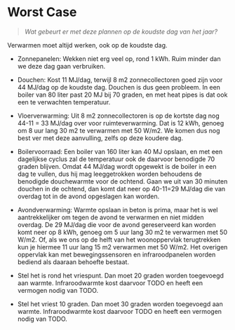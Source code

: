 # Worst Case

> *Wat gebeurt er met deze plannen op de koudste dag van het jaar?*

Verwarmen moet altijd werken, ook op de koudste dag.

  * Zonnepanelen: Wekken niet erg veel op, rond 1 kWh.  Ruim minder dan
    we deze dag gaan verbruiken.

  * Douchen: Kost 11 MJ/dag, terwijl 8 m2 zonnecollectoren goed zijn
    voor 44 MJ/dag op de koudste dag.  Douchen is dus geen probleem.
    In een boiler van 80 liter past 20 MJ bij 70 graden, en met heat
    pipes is dat ook een te verwachten temperatuur.

  * Vloerverwarming: Uit 8 m2 zonnecollectoren is op de kortste dag
    nog 44-11 = 33 MJ/dag over voor ruimteverwarming.  Dat is 12 kWh,
    genoeg om 8 uur lang 30 m2 te verwarmen met 50 W/m2.  We komen dus
    nog best ver met deze aanvulling, zelfs op deze koudere dag.

  * Boilervoorraad: Een boiler van 160 liter kan 40 MJ opslaan, en met
    een dagelijkse cyclus zal de temperatuur ook de daarvoor benodigde
    70 graden blijven.  Omdat 44 MJ/dag wordt opgewekt is de boiler in
    een dag te vullen, dus hij mag leeggetrokken worden behoudens de
    benodigde douchewarmte voor de ochtend.  Gaan we uit van 30 minuten
    douchen in de ochtend, dan komt dat neer op 40-11=29 MJ/dag die van
    overdag tot in de avond opgeslagen kan worden.

  * Avondverwarming: Warmte opslaan in beton is prima, maar het is wel
    aantrekkelijker om tegen de avond te verwarmen en niet midden
    overdag.  De 29 MJ/dag die voor de avond gereserveerd kan worden
    komt neer op 8 kWh, genoeg om 5 uur lang 30 m2 te verwarmen met
    50 W/m2.  Of, als we ons op de helft van het woonoppervlak
    terugtrekken kun je hiermee 11 uur lang 15 m2 verwarmen met 50 W/m2.
    Het overigen oppervlak kan met bewegingssensoren en infraroodpanelen
    worden bediend als daaraan behoefte bestaat.

  * Stel het is rond het vriespunt.  Dan moet 20 graden worden toegevoegd
    aan warmte.  Infraroodwarmte kost daarvoor TODO en heeft een vermogen
    nodig van TODO.

  * Stel het vriest 10 graden.  Dan moet 30 graden worden toegevoegd aan
    warmte.  Infraroodwarmte kost daarvoor TODO en heeft een vermogen
    nodig van TODO.


